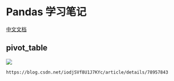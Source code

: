 
# Pandas 学习笔记

[中文文档](https://www.pypandas.cn/docs/getting_started/10min.html#%E6%9F%A5%E7%9C%8B%E6%95%B0%E6%8D%AE)

## pivot_table

![](https://tva1.sinaimg.cn/large/006tNbRwly1gbi28xw516j30i00nrq4p.jpg)

`https://blog.csdn.net/iodjSVf8U1J7KYc/article/details/78957843`

